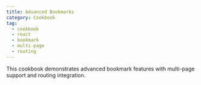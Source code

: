 ```yaml
---
title: Advanced Bookmarks
category: Cookbook
tag:
  - cookbook
  - react
  - bookmark
  - multi-page
  - routing
---
```


This cookbook demonstrates advanced bookmark features with multi-page support and routing integration.

<!-- @include: ../../../cookbooks/app-react-bookmark-advanced/README.md -->
